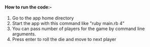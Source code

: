 #### How to run the code:-

1.    Go to the app home directory
2.    Start the app with this command like "ruby main.rb 4"
3.    You can pass number of players for the game by command line arguments.
4.    Press enter to roll the die and move to next player
